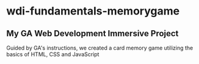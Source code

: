 # wdi-fundamentals-memorygame

<h2>My GA Web Development Immersive Project</h2>
<p>Guided by GA's instructions, we created a card memory game utilizing the basics of HTML, CSS and JavaScript</p>
